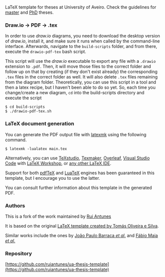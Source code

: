 LaTeX template for theses at University of Aveiro.
Check the guidelines for [master](https://www.ua.pt/en/sga/page/12810) and [PhD](https://www.ua.pt/en/sga/page/4630) theses.

### Draw.io -> PDF -> .tex
In order to use *draw.io* diagrams, you need to download the desktop version of *draw.io*, install it, and make sure it runs when called by the command-line interface.
Afterwards, navigate to the `build-scripts` folder, and from there, execute the `drawio-pdf-tex` bash script.

This script will use the *draw.io* executable to export any file with a `.drawio` extension to `.pdf`. Then, it will move those files to the correct folder and follow up on that by creating (if they don't exist already) the corresponding `.tex` files in the correct folder as well. It will also delete `.tex` files remaining from the diagram folder.
Theoretically, you can use this script in a tool and then a latex recipe, but I haven't been able to do so yet. So, each time you change/create a new diagram, `cd` into the build-scripts directory and execute the script
```
$ cd build-scripts
$ ./drawio-pdf-tex.sh
```


### LaTeX document generation

You can generate the PDF output file with [latexmk](https://ctan.org/pkg/latexmk) using the following command.

```
$ latexmk -lualatex main.tex
```

Alternatively, you can use [TeXstudio](https://www.texstudio.org/), [Texmaker](https://www.xm1math.net/texmaker/), [Overleaf](https://www.overleaf.com/), [Visual Studio Code](https://code.visualstudio.com/) with [LaTeX Workshop](https://marketplace.visualstudio.com/items?itemName=James-Yu.latex-workshop), or [any other LaTeX IDE](https://tex.stackexchange.com/questions/339/latex-editors-ides).

Support for both [pdfTeX](https://en.wikipedia.org/wiki/PdfTeX) and [LuaTeX](https://en.wikipedia.org/wiki/LuaTeX) engines has been guaranteed in this template, but I encourage you to use the latter.

You can consult further information about this template in the generated PDF.


### Authors

This is a fork of the work maintained by [Rui Antunes](https://github.com/ruiantunes)

It is based on the original [LaTeX template created by Tomás Oliveira e Silva](http://sweet.ua.pt/tos/TeX.html).

Similar works include the ones by [João Paulo Barraca _et al_.](http://code.ua.pt/projects/latex-ua/repository) and [Fábio Maia _et al_.](https://github.com/detiuaveiro/ua-thesis-template)


### Repository

[https://github.com/ruiantunes/ua-thesis-template](https://github.com/ruiantunes/ua-thesis-template)
